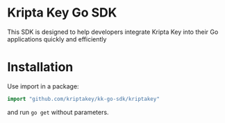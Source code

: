 # Kripta Key Go SDK

This SDK is designed to help developers integrate Kripta Key into their Go applications quickly and efficiently

# Installation

Use import in a package:

```go
import "github.com/kriptakey/kk-go-sdk/kriptakey"
```

and run `go get` without parameters.
